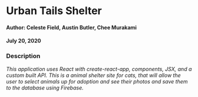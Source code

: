 # **Urban Tails Shelter**

#### Author: **Celeste Field, Austin Butler, Chee Murakami**
#### July 20, 2020

### Description

_This application uses React with create-react-app, components, JSX, and a custom built API. This is a animal shelter site for cats, that will allow the user to select animals up for adoption and see their photos and save them to the database using Firebase._